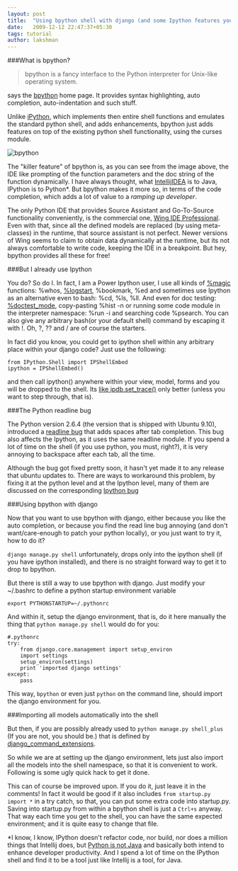 ```yaml
---
layout: post
title:  "Using bpython shell with django (and some Ipython features you should know)"
date:   2009-12-12 22:47:37+05:30
tags: tutorial
author: lakshman
---
```

###What is bpython?

> bpython is a fancy interface to the Python interpreter for Unix-like operating system.

says the [bpython](http://bpython-interpreter.org/) home page. It provides syntax highlighting, auto completion, auto-indentation and such stuff.

Unlike [iPython](http://ipython.scipy.org/moin/), which implements then entire shell functions and emulates the standard python shell, and adds enhancements, bpython just adds features on top of the existing python shell functionality, using the curses module. 

<img src="http://i.imgur.com/cqky1.png" alt="bpython" />

The "killer feature" of bpython is, as you can see from the image above, the IDE like prompting of the function parameters and the doc string of the function dynamically. I have always thought, what [IntellijIDEA](http://www.jetbrains.com/idea/) is to Java, IPython is to Python*. But bpython makes it more so, in terms of the code completion, which adds a lot of value to a _ramping up developer_.

The only Python IDE that provides Source Assistant and Go-To-Source functionality conveniently, is the commercial one, [Wing IDE Professional](http://www.wingide.com/wingide). Even with that, since all the defined models are replaced (by using meta-classes) in the runtime, that source assistant is not perfect. Newer versions of Wing seems to claim to obtain data dynamically at the runtime, but its not always comfortable to write code, keeping the IDE in a breakpoint. But hey, bpython provides all these for free!

###But I already use Ipython

You do? So do I. In fact, I am a Power Ipython user, I use all kinds of [%magic](http://ipython.scipy.org/doc/stable/html/interactive/reference.html#magic-command-system) functions: %whos, [%logstart](http://ipython.scipy.org/doc/stable/html/interactive/reference.html#session-logging-and-restoring), %bookmark, %ed  and sometimes use Ipython as an alternative even to bash: %cd, %ls, %ll. And even for doc testing: [%doctest_mode](http://ipython.scipy.org/doc/stable/html/interactive/reference.html#pasting-of-code-starting-with-or), copy-pasting %hist -n or running some code module in the interpreter namespace: %run -i and searching code %psearch. You can also give any arbitrary bash(or your default shell) command by escaping it with !. Oh, ?, ?? and / are of course the starters.

In fact did you know, you could get to ipython shell within any arbitrary place within your django code? Just use the following:

    from IPython.Shell import IPShellEmbed
    ipython = IPShellEmbed()
 
and then call ipython() anywhere within your view, model, forms and you will be dropped to the shell. Its [like ipdb.set_trace()](http://aymanh.com/python-debugging-techniques) only better (unless you want to step through, that is).

###The Python readline bug

The Python version 2.6.4 (the version that is shipped with Ubuntu 9.10), introduced a [readline bug](http://bugs.python.org/issue5833) that adds spaces after tab completion. This bug also affects the Ipython, as it uses the same readline module. If you spend a lot of time on the shell (if you use python, you must, right?), it is very annoying to backspace after each tab, all the time.

Although the bug got fixed pretty soon, it hasn't yet made it to any release that ubuntu updates to. There are ways to workaround this problem, by fixing it at the python level and at the Ipython level, many of them are discussed on the corresponding [Ipython bug](https://bugs.launchpad.net/ipython/+bug/470824) 

###Using bpython with django

Now that you want to use bpython with django, either because you like the auto completion, or because you find the read line bug annoying (and don't want/care-enough to patch your python locally), or you just want to try it, how to do it?

`django manage.py shell` unfortunately, drops only into the ipython shell (if you have ipython installed), and there is no straight forward way to get it to drop to bpython.

But there is still a way to use bpython with django. Just modify your ~/.bashrc to define a python startup environment variable

    export PYTHONSTARTUP=~/.pythonrc

And within it, setup the django environment, that is, do it here manually the thing that `python manage.py shell` would do for you:

    #.pythonrc
    try:
    	from django.core.management import setup_environ
    	import settings
    	setup_environ(settings)
    	print 'imported django settings'
    except:
        pass

This way, `bpython` or even just `python` on the command line, should import the django environment for you.

###Importing all models automatically into the shell

But then, if you are possibly already used to `python manage.py shell_plus` (If you are not, you should be.) that is defined by [django_command_extensions](http://wiki.github.com/django-extensions/django-extensions/current-command-extensions).

So while we are at setting up the django environment, lets just also import all the models into the shell namespace, so that it is convenient to work. Following is some ugly quick hack to get it done.

<script src="http://gist.github.com/231878.js?file=.pythonrc.py"></script>

This can of course be improved upon. If you do it, just leave it in the comments! In fact it would be good if it also includes `from startup.py import *` in a try catch, so that, you can put some extra code into startup.py. Saving into startup.py from within a bpython shell is just a `Ctrl+s` anyway. That way each time you get to the shell, you can have the same expected environment; and it is quite easy to change that file.

*I know, I know, IPython doesn't refactor code, nor build, nor does a million things that Intellij does, but [Python is not Java](http://dirtsimple.org/2004/12/python-is-not-java.html) and basically both intend to enhance developer productivity. And I spend a lot of time on the IPython shell and find it to be a tool just like Intellij is a tool, for Java.


